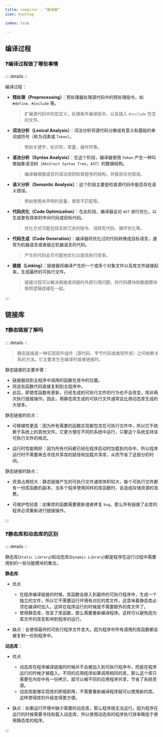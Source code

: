 ```yaml
---
title: compiler - “编译器”
icon: hashtag

index: true

---
```


<!-- more -->

## 编译过程

### ❓编译过程做了哪些事情

::: details 💡

编译过程：

  - **预处理（Preprocessing）**：预处理器处理源代码中的预处理指令，如 `#define、#include` 等。
    > 扩展源代码中的宏定义，处理条件编译指令，以及插入 `#include` 包含的文件。

  - **词法分析（Lexical Analysis）**：词法分析将源代码分解成有意义和基础的单词或符号（称为词素或 `Token`）。
    > 例如关键字，标识符，常量，操作符等。
    
  - **语法分析（Syntax Analysis）**：在这个阶段，编译器使用 `Token` 产生一种叫做抽象语法树（`Abstract Syntax Tree`，`AST`）的数据结构。
    > 编译器根据语言的语法规则检查程序的结构，并报告任何错误。

  - **语义分析（Semantic Analysis）**：这个阶段主要是检查源代码中是否存在语义错误。
    > 例如使用未声明的变量，类型不匹配等。

  - **代码优化（Code Optimization）**：在此阶段，编译器会对 `AST` 进行优化，以生成更有效率的中间代码或目标代码。
    > 优化方式可能包括去除冗余的指令、消除死代码、循环优化等。

  - **代码生成（Code Generation）**：编译器将优化过的代码转换成目标语言，通常为机器语言或者接近机器语言的代码。
    > 产生的代码会尽可能地优化以提高执行效率。

  - **链接（Linking）**：链接器将编译产生的一个或多个对象文件以及库文件链接起来，生成最终的可执行文件。
    > 链接过程可以解决直接或间接的外部引用问题，将代码模块和数据模块按照逻辑连接在一起。

:::

## 链接库

### ❓静态链接了解吗

::: details 💡

> 静态链接是一种实现软件组件（源代码、字节代码或者软件库）之间依赖关系的方法。它主要发生在编译时或者链接时。

静态链接的主要步骤：

  - 链接器找到主程序中调用的函数在库中的位置。
  - 将这些函数代码直接复制到主程序中。
  - 此后，即使库函数有更新，已经生成的可执行文件的行为也不会改变，除非再次执行链接操作。因此，用静态库生成的可执行文件通常会比用动态库生成的大很多。

静态链接的优点：

  - 可移植性更高：因为所有需要的函数实现都包含在可执行文件中，所以它不依赖于系统上的其他文件。它更方便在不同的系统中运行，只要这个系统支持该可执行文件的格式。

  - 运行时性能稍好：因为所有代码都已经在程序启动时加载到内存中，所以程序运行时不需要再去寻找共享库的路径和加载共享库，从而节省了这部分的时间。

静态链接的缺点：

  - 资源占用较大：静态链接产生的可执行文件通常体积较大，每个可执行文件都有一份库函数的副本，当多个程序使用同样的库函数时，会造成存储资源的浪费。
    
  - 可维护性较差：如果库的函数需要更新或者修复 `bug`，那么所有链接了此库的程序必须重新进行链接操作。

:::

### ❓静态库和动态库的区别

::: details 💡

静态库(`Static Library`)和动态库(`Dynamic Library`)都是程序在运行过程中需要用到的一些功能模块的集合。

**静态库**:
  
  - 优点
    * 在程序编译链接的时候，库函数会嵌入到最终的可执行程序中，生成一个独立的文件，所以它不需要运行环境有对应的库文件。这意味着静态库必须在编译时加入，这样在程序运行的时候就不需要额外的库文件了。
    * 使用静态库，改变了库函数，那么需要重新编译程序。这样可以避免因为库文件的改变影响到程序的运行。

  - 缺点：会使得最终的可执行程序文件变大。因为程序中所有调用的库函数都会被复制一份到程序中。

**动态库**：

  - 优点
    * 动态库在程序编译链接的时候并不会被加入到可执行程序中，而是在程序运行的时候才被载入。不同的应用程序如果调用相同的库，那么这个库只需要在内存中有一份拷贝，就可以被不同的应用程序共享，节省了系统资源。
    * 动态库能够实现库的即插即用，不需要重新编译程序就可以使用新的库。这样使得库的升级变得更方便。

  - 缺点：如果运行环境中缺少需要的动态库，那么程序就无法运行。因为程序在运行的时候需要寻找和载入动态库，所以使用动态库的程序执行效率略低于使用静态库的程序。
    
:::